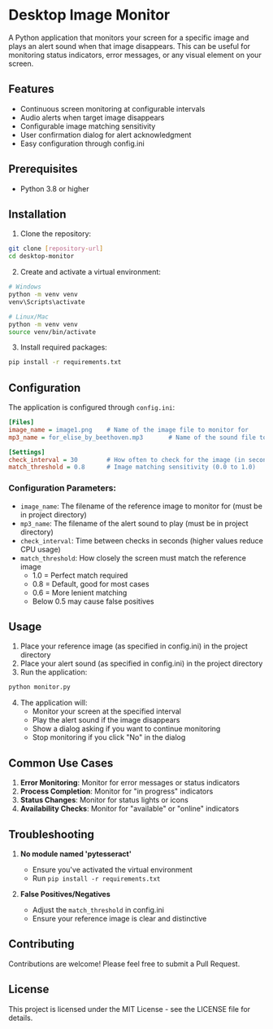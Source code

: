 # Desktop Image Monitor

A Python application that monitors your screen for a specific image and plays an alert sound when that image disappears. This can be useful for monitoring status indicators, error messages, or any visual element on your screen.

## Features

- Continuous screen monitoring at configurable intervals
- Audio alerts when target image disappears
- Configurable image matching sensitivity
- User confirmation dialog for alert acknowledgment
- Easy configuration through config.ini

## Prerequisites

- Python 3.8 or higher

## Installation

1. Clone the repository:
```bash
git clone [repository-url]
cd desktop-monitor
```

2. Create and activate a virtual environment:
```bash
# Windows
python -m venv venv
venv\Scripts\activate

# Linux/Mac
python -m venv venv
source venv/bin/activate
```

3. Install required packages:
```bash
pip install -r requirements.txt
```

## Configuration

The application is configured through `config.ini`:

```ini
[Files]
image_name = image1.png    # Name of the image file to monitor for
mp3_name = for_elise_by_beethoven.mp3       # Name of the sound file to play when image disappears

[Settings]
check_interval = 30        # How often to check for the image (in seconds)
match_threshold = 0.8      # Image matching sensitivity (0.0 to 1.0)
```

### Configuration Parameters:

- `image_name`: The filename of the reference image to monitor for (must be in project directory)
- `mp3_name`: The filename of the alert sound to play (must be in project directory)
- `check_interval`: Time between checks in seconds (higher values reduce CPU usage)
- `match_threshold`: How closely the screen must match the reference image
    - 1.0 = Perfect match required
    - 0.8 = Default, good for most cases
    - 0.6 = More lenient matching
    - Below 0.5 may cause false positives

## Usage

1. Place your reference image (as specified in config.ini) in the project directory
2. Place your alert sound (as specified in config.ini) in the project directory
3. Run the application:
```bash
python monitor.py
```

4. The application will:
    - Monitor your screen at the specified interval
    - Play the alert sound if the image disappears
    - Show a dialog asking if you want to continue monitoring
    - Stop monitoring if you click "No" in the dialog

## Common Use Cases

1. **Error Monitoring**: Monitor for error messages or status indicators
2. **Process Completion**: Monitor for "in progress" indicators
3. **Status Changes**: Monitor for status lights or icons
4. **Availability Checks**: Monitor for "available" or "online" indicators

## Troubleshooting

1. **No module named 'pytesseract'**
   - Ensure you've activated the virtual environment
   - Run `pip install -r requirements.txt`
   
2. **False Positives/Negatives**
   - Adjust the `match_threshold` in config.ini
   - Ensure your reference image is clear and distinctive

## Contributing

Contributions are welcome! Please feel free to submit a Pull Request.

## License

This project is licensed under the MIT License - see the LICENSE file for details.